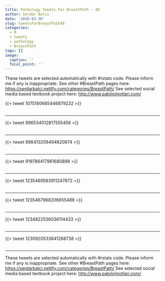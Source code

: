 ```yaml
---
title: Pathology Tweets For BreastPath - 48
author: Serdar Balci
date: '2020-03-30'
slug: tweetsForBreastPath48
categories:
  - R
  - tweets
  - pathology
  - BreastPath
tags: []
image:
  caption: ''
  focal_point: ''
---
```



These tweets are selected automatically with #rstats code. Please inform me if any is inappropriate.
See other #BreastPath pages here: https://serdarbalci.netlify.com/categories/BreastPath/ 
See selected social media based textbook project here: http://www.patolojinotlari.com/

{{< tweet 1075180665446879232 >}}
<br>
<br>
<hr>
{{< tweet 996534012817555456 >}}
<br>
<br>
<hr>
{{< tweet 996413208494620674 >}}
<br>
<br>
<hr>
{{< tweet 919786417961680898 >}}
<br>
<br>
<hr>
{{< tweet 1235469583911247872 >}}
<br>
<br>
<hr>
{{< tweet 1235467968206655488 >}}
<br>
<br>
<hr>
{{< tweet 1234822536036114433 >}}
<br>
<br>
<hr>
{{< tweet 1230920533841268738 >}}
<br>
<br>
<hr>


These tweets are selected automatically with #rstats code. Please inform me if any is inappropriate.
See other #BreastPath pages here: https://serdarbalci.netlify.com/categories/BreastPath/ 
See selected social media based textbook project here: http://www.patolojinotlari.com/
